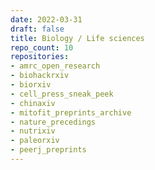 ```yaml
---
date: 2022-03-31
draft: false
title: Biology / Life sciences
repo_count: 10
repositories:
- amrc_open_research
- biohackrxiv
- biorxiv
- cell_press_sneak_peek
- chinaxiv
- mitofit_preprints_archive
- nature_precedings
- nutrixiv
- paleorxiv
- peerj_preprints
---
```



